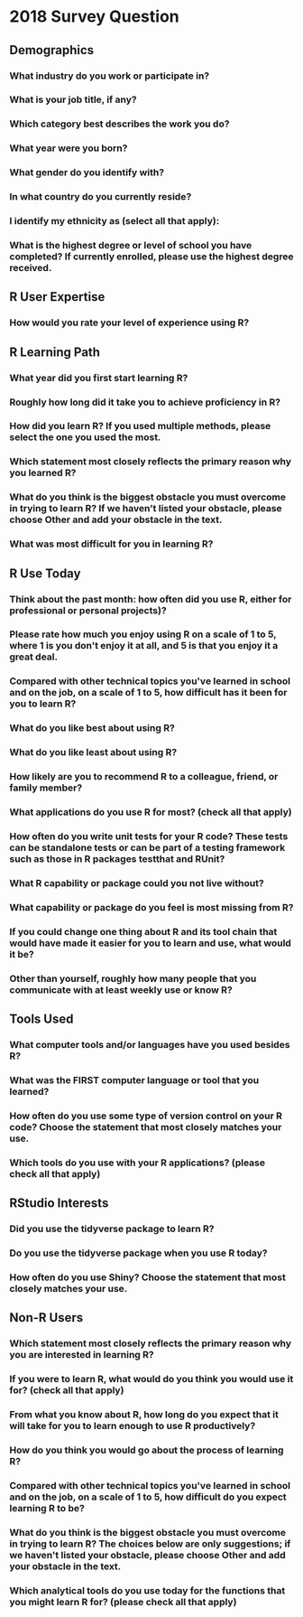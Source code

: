 # 2018 Survey Question

## Demographics

### What industry do you work or participate in?

### What is your job title, if any?

### Which category best describes the work you do?

### What year were you born?

### What gender do you identify with?

### In what country do you currently reside?

### I identify my ethnicity as (select all that apply):

### What is the highest degree or level of school you have completed? If currently enrolled, please use the highest degree received.

## R User Expertise

### How would you rate your level of experience using R?

## R Learning Path

### What year did you first start learning R?

### Roughly how long did it take you to achieve proficiency in R?

### How did you learn R? If you used multiple methods, please select the one you used the most.

### Which statement most closely reflects the primary reason why you learned R?

### What do you think is the biggest obstacle you must overcome in trying to learn R? If we haven't listed your obstacle, please choose Other and add your obstacle in the text.

### What was most difficult for you in learning R?

## R Use Today

### Think about the past month: how often did you use R, either for professional or personal projects)?

### Please rate how much you enjoy using R on a scale of 1 to 5, where 1 is you don't enjoy it at all, and 5 is that you enjoy it a great deal.

### Compared with other technical topics you've learned in school and on the job, on a scale of 1 to 5, how difficult has it been for you to learn R?

### What do you like best about using R?

### What do you like least about using R?

### How likely are you to recommend R to a colleague, friend, or family member?

### What applications do you use R for most? (check all that apply)

### How often do you write unit tests for your R code? These tests can be standalone tests or can be part of a testing framework such as those in R packages testthat and RUnit?

### What R capability or package could you not live without?

### What capability or package do you feel is most missing from R?

### If you could change one thing about R and its tool chain that would have made it easier for you to learn and use, what would it be?

### Other than yourself, roughly how many people that you communicate with at least weekly use or know R?

## Tools Used

### What computer tools and/or languages have you used besides R?

### What was the FIRST computer language or tool that you learned?

### How often do you use some type of version control on your R code? Choose the statement that most closely matches your use.

### Which tools do you use with your R applications? (please check all that apply)

## RStudio Interests

### Did you use the tidyverse package to learn R?

### Do you use the tidyverse package when you use R today?

### How often do you use Shiny? Choose the statement that most closely matches your use.

## Non-R Users

### Which statement most closely reflects the primary reason why you are interested in learning R?

### If you were to learn R, what would do you think you would use it for? (check all that apply)

### From what you know about R, how long do you expect that it will take for you to learn enough to use R productively?

### How do you think you would go about the process of learning R?

### Compared with other technical topics you've learned in school and on the job, on a scale of 1 to 5, how difficult do you expect learning R to be?

### What do you think is the biggest obstacle you must overcome in trying to learn R? The choices below are only suggestions; if we haven't listed your obstacle, please choose Other and add your obstacle in the text.

### Which analytical tools do you use today for the functions that you might learn R for? (please check all that apply)

